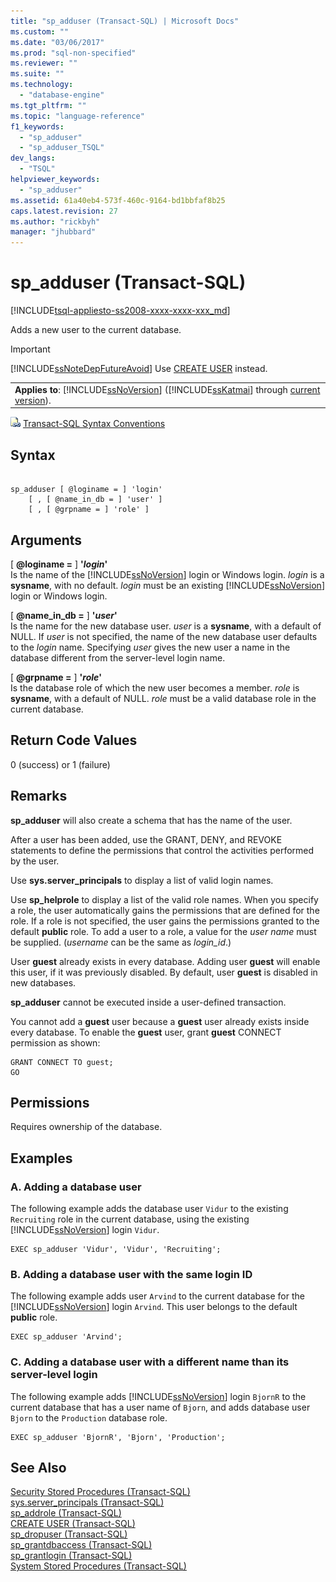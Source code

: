 ```yaml
---
title: "sp_adduser (Transact-SQL) | Microsoft Docs"
ms.custom: ""
ms.date: "03/06/2017"
ms.prod: "sql-non-specified"
ms.reviewer: ""
ms.suite: ""
ms.technology: 
  - "database-engine"
ms.tgt_pltfrm: ""
ms.topic: "language-reference"
f1_keywords: 
  - "sp_adduser"
  - "sp_adduser_TSQL"
dev_langs: 
  - "TSQL"
helpviewer_keywords: 
  - "sp_adduser"
ms.assetid: 61a40eb4-573f-460c-9164-bd1bbfaf8b25
caps.latest.revision: 27
ms.author: "rickbyh"
manager: "jhubbard"
---
```

# sp_adduser (Transact-SQL)
[!INCLUDE[tsql-appliesto-ss2008-xxxx-xxxx-xxx_md](../../../database-engine/configure/windows/includes/tsql-appliesto-ss2008-xxxx-xxxx-xxx-md.md)]

  Adds a new user to the current database.  
  
> [!IMPORTANT]  
>  [!INCLUDE[ssNoteDepFutureAvoid](../../../database-engine/configure/windows/includes/ssnotedepfutureavoid-md.md)] Use [CREATE USER](../../../t-sql/statements/create-user-transact-sql.md) instead.  
  
||  
|-|  
|**Applies to**: [!INCLUDE[ssNoVersion](../../../advanced-analytics/r-services/includes/ssnoversion-md.md)] ([!INCLUDE[ssKatmai](../../../analysis-services/data-mining/includes/sskatmai-md.md)] through [current version](http://go.microsoft.com/fwlink/p/?LinkId=299658)).|  
  
 ![Topic link icon](../../../database-engine/configure/windows/media/topic-link.gif "Topic link icon") [Transact-SQL Syntax Conventions](../../../t-sql/language-elements/transact-sql-syntax-conventions-transact-sql.md)  
  
## Syntax  
  
```  
  
sp_adduser [ @loginame = ] 'login'   
    [ , [ @name_in_db = ] 'user' ]   
    [ , [ @grpname = ] 'role' ]   
```  
  
## Arguments  
 [ **@loginame =** ] **'***login***'**  
 Is the name of the [!INCLUDE[ssNoVersion](../../../advanced-analytics/r-services/includes/ssnoversion-md.md)] login or Windows login. *login* is a **sysname**, with no default. *login* must be an existing [!INCLUDE[ssNoVersion](../../../advanced-analytics/r-services/includes/ssnoversion-md.md)] login or Windows login.  
  
 [ **@name_in_db =** ] **'***user***'**  
 Is the name for the new database user. *user* is a **sysname**, with a default of NULL. If *user* is not specified, the name of the new database user defaults to the *login* name. Specifying *user* gives the new user a name in the database different from the server-level login name.  
  
 [ **@grpname =** ] **'***role***'**  
 Is the database role of which the new user becomes a member. *role* is **sysname**, with a default of NULL. *role* must be a valid database role in the current database.  
  
## Return Code Values  
 0 (success) or 1 (failure)  
  
## Remarks  
 **sp_adduser** will also create a schema that has the name of the user.  
  
 After a user has been added, use the GRANT, DENY, and REVOKE statements to define the permissions that control the activities performed by the user.  
  
 Use **sys.server_principals** to display a list of valid login names.  
  
 Use **sp_helprole** to display a list of the valid role names. When you specify a role, the user automatically gains the permissions that are defined for the role. If a role is not specified, the user gains the permissions granted to the default **public** role. To add a user to a role, a value for the *user name* must be supplied. (*username* can be the same as *login_id*.)  
  
 User **guest** already exists in every database. Adding user **guest** will enable this user, if it was previously disabled. By default, user **guest** is disabled in new databases.  
  
 **sp_adduser** cannot be executed inside a user-defined transaction.  
  
 You cannot add a **guest** user because a **guest** user already exists inside every database. To enable the **guest** user, grant **guest** CONNECT permission as shown:  
  
```  
GRANT CONNECT TO guest;  
GO  
```  
  
## Permissions  
 Requires ownership of the database.  
  
## Examples  
  
### A. Adding a database user  
 The following example adds the database user `Vidur` to the existing `Recruiting` role in the current database, using the existing [!INCLUDE[ssNoVersion](../../../advanced-analytics/r-services/includes/ssnoversion-md.md)] login `Vidur`.  
  
```  
EXEC sp_adduser 'Vidur', 'Vidur', 'Recruiting';  
```  
  
### B. Adding a database user with the same login ID  
 The following example adds user `Arvind` to the current database for the [!INCLUDE[ssNoVersion](../../../advanced-analytics/r-services/includes/ssnoversion-md.md)] login `Arvind`. This user belongs to the default **public** role.  
  
```  
EXEC sp_adduser 'Arvind';  
```  
  
### C. Adding a database user with a different name than its server-level login  
 The following example adds [!INCLUDE[ssNoVersion](../../../advanced-analytics/r-services/includes/ssnoversion-md.md)] login `BjornR` to the current database that has a user name of `Bjorn`, and adds database user `Bjorn` to the `Production` database role.  
  
```  
EXEC sp_adduser 'BjornR', 'Bjorn', 'Production';  
```  
  
## See Also  
 [Security Stored Procedures &#40;Transact-SQL&#41;](../../../relational-databases/reference/system-stored-procedures/security-stored-procedures-transact-sql.md)   
 [sys.server_principals &#40;Transact-SQL&#41;](../../../relational-databases/reference/system-catalog-views/sys.server-principals-transact-sql.md)   
 [sp_addrole &#40;Transact-SQL&#41;](../../../relational-databases/reference/system-stored-procedures/sp-addrole-transact-sql.md)   
 [CREATE USER &#40;Transact-SQL&#41;](../../../t-sql/statements/create-user-transact-sql.md)   
 [sp_dropuser &#40;Transact-SQL&#41;](../../../relational-databases/reference/system-stored-procedures/sp-dropuser-transact-sql.md)   
 [sp_grantdbaccess &#40;Transact-SQL&#41;](../../../relational-databases/reference/system-stored-procedures/sp-grantdbaccess-transact-sql.md)   
 [sp_grantlogin &#40;Transact-SQL&#41;](../../../relational-databases/reference/system-stored-procedures/sp-grantlogin-transact-sql.md)   
 [System Stored Procedures &#40;Transact-SQL&#41;](../../../relational-databases/reference/system-stored-procedures/system-stored-procedures-transact-sql.md)  
  
  
